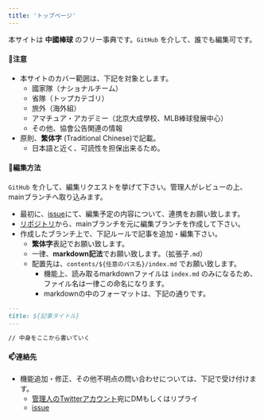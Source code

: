 ```yaml
---
title: 'トップページ'
---
```


本サイトは **中國棒球** のフリー事典です。`GitHub` を介して、誰でも編集可です。

#### :rotating_light:注意

- 本サイトのカバー範囲は、下記を対象とします。
  - 國家隊（ナショナルチーム）
  - 省隊（トップカテゴリ）
  - 旅外（海外組）
  - アマチュア・アカデミー（北京大成學校、MLB棒球發展中心）
  - その他、協會公告関連の情報
- 原則、**繁体字** (Traditional Chinese)で記載。
  - 日本語と近く、可読性を担保出来るため。

#### :robot:編集方法

`GitHub` を介して、編集リクエストを挙げて下さい。管理人がレビューの上、mainブランチへ取り込みます。

- 最初に、[issue](https://github.com/prs-watch/cb-wiki/issues)にて、編集予定の内容について、連携をお願い致します。
- [リポジトリ](https://github.com/prs-watch/cb-wiki)から、mainブランチを元に編集ブランチを作成して下さい。
- 作成したブランチ上で、下記ルールで記事を追加・編集下さい。
  - **繁体字**表記でお願い致します。
  - 一律、**markdown記法**でお願い致します。（拡張子`.md`）
  - 配置先は、`contents/${任意のパス名}/index.md` でお願い致します。
    - 機能上、読み取るmarkdownファイルは `index.md` のみになるため、ファイル名は一律この命名になります。
    - markdownの中のフォーマットは、下記の通りです。

```md
---
title: ${記事タイトル}
---

// 中身をここから書いていく
```

#### :mailbox:連絡先

- 機能追加・修正、その他不明点の問い合わせについては、下記で受け付けます。
  - [管理人のTwitterアカウント](https://twitter.com/hctaw_srp)宛にDMもしくはリプライ
  - [issue](https://github.com/prs-watch/cb-wiki/issues)